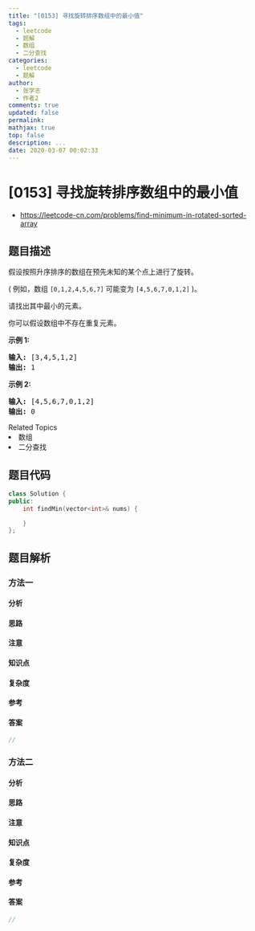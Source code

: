 ```yaml
---
title: "[0153] 寻找旋转排序数组中的最小值"
tags:
  - leetcode
  - 题解
  - 数组
  - 二分查找
categories:
  - leetcode
  - 题解
author:
  - 张学志
  - 作者2
comments: true
updated: false
permalink:
mathjax: true
top: false
description: ...
date: 2020-03-07 00:02:33
---
```



# [0153] 寻找旋转排序数组中的最小值
* https://leetcode-cn.com/problems/find-minimum-in-rotated-sorted-array


## 题目描述

<p>假设按照升序排序的数组在预先未知的某个点上进行了旋转。</p>

<p>( 例如，数组&nbsp;<code>[0,1,2,4,5,6,7]</code> <strong> </strong>可能变为&nbsp;<code>[4,5,6,7,0,1,2]</code>&nbsp;)。</p>

<p>请找出其中最小的元素。</p>

<p>你可以假设数组中不存在重复元素。</p>

<p><strong>示例 1:</strong></p>

<pre><strong>输入:</strong> [3,4,5,1,2]
<strong>输出:</strong> 1</pre>

<p><strong>示例 2:</strong></p>

<pre><strong>输入:</strong> [4,5,6,7,0,1,2]
<strong>输出:</strong> 0</pre>
<div><div>Related Topics</div><div><li>数组</li><li>二分查找</li></div></div>


## 题目代码

```cpp
class Solution {
public:
    int findMin(vector<int>& nums) {

    }
};
```


## 题目解析


### 方法一

#### 分析

#### 思路

#### 注意

#### 知识点

#### 复杂度

#### 参考

#### 答案

```cpp
//
```


### 方法二

#### 分析

#### 思路

#### 注意

#### 知识点

#### 复杂度

#### 参考

#### 答案

```cpp
//
```


